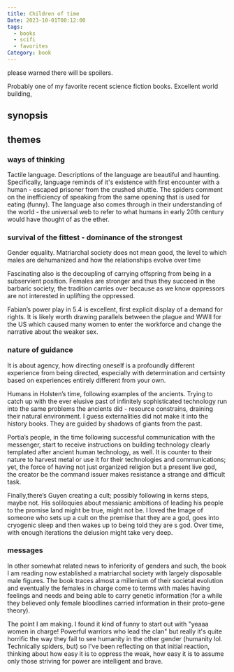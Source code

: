 ```yaml
---
title: Children of time
Date: 2023-10-01T00:12:00
tags:
  - books
  - scifi
  - favorites
Category: book
---
```

please warned there will be spoilers.

Probably one of my favorite recent science fiction books. Excellent world building, 
## synopsis

## themes 

### ways of thinking
Tactile language. Descriptions of the language are beautiful and haunting. Specifically, language reminds of it's existence with first encounter with a human - escaped prisoner from the crushed shuttle. The spiders comment on the inefficiency of speaking from the same opening that is used for eating (funny). The language also comes through in their understanding of the world - the universal web to refer to what humans in early 20th century would have thought of as the ether. 

### survival of the fittest - dominance of the strongest 

Gender equality. Matriarchal society does not mean good, the level to which males are dehumanized and how the relationships evolve over time 

Fascinating also is the decoupling of carrying offspring from being in a subservient position. Females are stronger and thus they succeed in the barbaric society, the tradition carries over because as we know oppressors are not interested in uplifting the oppressed.

Fabian’s power play in 5.4 is excellent, first explicit display of a demand for rights. It is likely worth drawing parallels between the plague and WWII for the US which caused many women to enter the workforce and change the narrative about the weaker sex.

### nature of guidance 

It is about agency, how directing oneself is a profoundly different experience from being directed, especially with determination and certsinty based on experiences entirely different from your own.

Humans in Holsten’s time, following examples of the ancients. Trying to catch up with the ever elusive past of infinitely sophisticated technology run into the same problems the ancients did - resource constrains, draining their natural environment. I guess externalities did not make it into the history books. They are guided by shadows of giants from the past.

Portia’s people, in the time following successful communication with the messenger, start to receive instructions on building technology clearly templated after ancient human technology, as well. It is counter to their nature to harvest metal or use it for their technologies and communications; yet, the force of having not just organized religion but a present live god, the creator be the command issuer makes resistance a strange and difficult task.

Finally,there’s Guyen creating a cult; possibly following in kerns steps, maybe not. His soliloquies about messianic ambitions of leading his people to the promise land might be true, might not be. I loved the Image of someone who sets up a cult on the premise that they are a god, goes into cryogenic sleep and then wakes up to being told they are s god. Over time, with enough iterations the delusion might take very deep. 

### messages 
In other somewhat related news to inferiority of genders and such, the book I am reading now established a matriarchal society with largely disposable male figures. The book traces almost a millenium of their societal evolution and eventually the females in charge come to terms with males having feelings and needs and being able to carry genetic information (for a while they believed only female bloodlines carried information in their proto-gene theory). 

The point I am making. I found it kind of funny to start out with "yeaaa women in charge! Powerful warriors who lead the clan" but really it's quite horrific the way they fail to see humanity in the other gender (humanity lol. Technically spiders, but) so I've been reflecting on that initial reaction, thinking about how easy it is to oppress the weak, how easy it is to assume only those striving for power are intelligent and brave. 